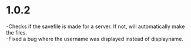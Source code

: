 # 1.0.2

-Checks if the savefile is made for a server. If not, will automatically make the files.  
-Fixed a bug where the username was displayed instead of displayname.

